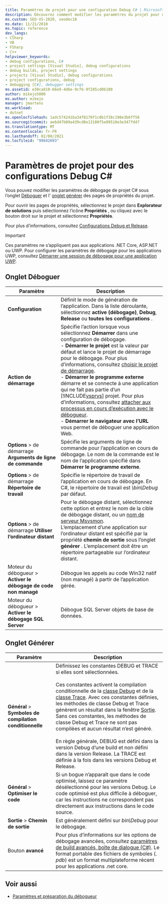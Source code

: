 ```yaml
---
title: Paramètres de projet pour une configuration Debug C# | Microsoft Docs
description: Découvrez comment modifier les paramètres du projet pour une configuration Debug C# dans Visual Studio, à l’aide de l’onglet déboguer et de l’onglet générer des pages de propriétés du projet.
ms.custom: SEO-VS-2020, seodec18
ms.date: 11/21/2018
ms.topic: reference
dev_langs:
- CSharp
- VB
- FSharp
- C++
helpviewer_keywords:
- debug configurations, C#
- project settings [Visual Studio], debug configurations
- debug builds, project settings
- projects [Visual Studio], debug configurations
- project configurations, debug
- debugging [C#], debugger settings
ms.assetid: e30ca810-66e9-4d6e-9cf6-9f285cd0b100
author: mikejo5000
ms.author: mikejo
manager: jmartens
ms.workload:
- dotnet
ms.openlocfilehash: 1adc574241ba34f8170f1c8b1f38c198e3b6ff58
ms.sourcegitcommit: ae6d47b09a439cd0e13180f5e89510e3e347fd47
ms.translationtype: MT
ms.contentlocale: fr-FR
ms.lasthandoff: 02/08/2021
ms.locfileid: "99842693"
---
```

# <a name="project-settings-for--c-debug-configurations"></a>Paramètres de projet pour des configurations Debug C#

Vous pouvez modifier les paramètres de débogage de projet C# sous l’onglet [Déboguer](#debug-tab) et l' [onglet générer](#build-tab) des pages de propriétés du projet.

Pour ouvrir les pages de propriétés, sélectionnez le projet dans **Explorateur de solutions** puis sélectionnez l’icône **Propriétés** , ou cliquez avec le bouton droit sur le projet et sélectionnez **Propriétés**.

Pour plus d’informations, consultez [Configurations Debug et Release](how-to-set-debug-and-release-configurations.md).

>[!IMPORTANT]
>Ces paramètres ne s’appliquent pas aux applications .NET Core, ASP.NET ou UWP. Pour configurer les paramètres de débogage pour les applications UWP, consultez [Démarrer une session de débogage pour une application UWP](start-a-debugging-session-for-a-store-app-in-visual-studio-vb-csharp-cpp-and-xaml.md).

## <a name="debug-tab"></a>Onglet Déboguer

|Paramètre|Description|
|-------------------------------------| - |
| **Configuration** | Définit le mode de génération de l’application. Dans la liste déroulante, sélectionnez **active (débogage)**, **Debug**, **Release** ou **toutes les configurations** . |
| **Action de démarrage** | Spécifie l’action lorsque vous sélectionnez **Démarrer** dans une configuration de débogage.<br />- **Démarrer le projet** est la valeur par défaut et lance le projet de démarrage pour le débogage. Pour plus d’informations, consultez [choisir le projet de démarrage](/previous-versions/visualstudio/visual-studio-2010/0s590bew(v=vs.100)).<br />- **Démarrer le programme externe** démarre et se connecte à une application qui ne fait pas partie d’un [!INCLUDE[vsprvs](../code-quality/includes/vsprvs_md.md)] projet. Pour plus d’informations, consultez [attacher aux processus en cours d’exécution avec le débogueur](attach-to-running-processes-with-the-visual-studio-debugger.md).<br />- **Démarrer le navigateur avec l’URL** vous permet de déboguer une application Web. |
| **Options**  >  de démarrage **Arguments de ligne de commande** | Spécifie les arguments de ligne de commande pour l’application en cours de débogage. Le nom de la commande est le nom de l’application spécifié dans **Démarrer le programme externe**. |
| **Options**  >  de démarrage **Répertoire de travail** | Spécifie le répertoire de travail de l’application en cours de débogage. En C#, le répertoire de travail est *\bin\Debug* par défaut.
| **Options**  >  de démarrage **Utiliser l’ordinateur distant**|Pour le débogage distant, sélectionnez cette option et entrez le nom de la cible de débogage distant, ou un [nom de serveur Msvsmon](../debugger/remote-debugging.md). <br />L’emplacement d’une application sur l’ordinateur distant est spécifié par la propriété **chemin de sortie** sous l’onglet **générer** . L’emplacement doit être un répertoire partageable sur l’ordinateur distant.
| Moteur du débogueur   >  **Activer le débogage de code non managé** | Débogue les appels au code Win32 natif (non managé) à partir de l’application gérée. |
| Moteur du débogueur   >  **Activer le débogage SQL Server** | Débogue SQL Server objets de base de données. |

## <a name="build-tab"></a>Onglet Générer

|Paramètre|Description|
|-------------|-----------------|
|**Général**  >  **Symboles de compilation conditionnelle**|Définissez les constantes DEBUG et TRACE si elles sont sélectionnées.<br /><br /> Ces constantes activent la compilation conditionnelle de la [classe Debug](/dotnet/api/system.diagnostics.debug) et de la [classe Trace](/dotnet/api/system.diagnostics.trace). Avec ces constantes définies, les méthodes de classe Debug et Trace génèrent un résultat dans la fenêtre [Sortie](../ide/reference/output-window.md). Sans ces constantes, les méthodes de classe Debug et Trace ne sont pas compilées et aucun résultat n’est généré.<br /><br />En règle générale, DEBUG est défini dans la version Debug d’une build et non défini dans la version Release. La TRACE est définie à la fois dans les versions Debug et Release.|
|**Général**  >  **Optimiser le code**|Si un bogue n’apparaît que dans le code optimisé, laissez ce paramètre désélectionné pour les versions Debug. Le code optimisé est plus difficile à déboguer, car les instructions ne correspondent pas directement aux instructions dans le code source.|
|**Sortie**  >  **Chemin de sortie**|Est généralement défini sur *bin\Debug* pour le débogage.|
|Bouton **avancé**|Pour plus d’informations sur les options de débogage avancées, consultez [paramètres de build avancés, boîte de dialogue (C#)](../ide/reference/advanced-build-settings-dialog-box-csharp.md). Le format portable des fichiers de symboles (*. pdb*) est un format multiplateforme récent pour les applications .net core.

## <a name="see-also"></a>Voir aussi
- [Paramètres et préparation du débogueur](../debugger/debugger-settings-and-preparation.md)